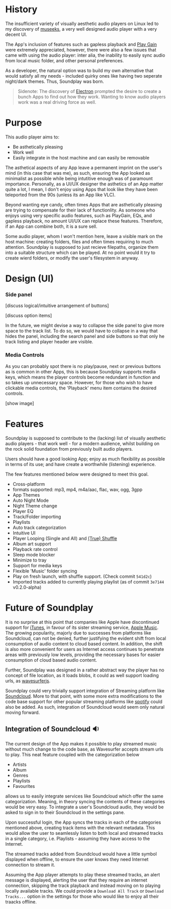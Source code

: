 # History

The insufficient variety of visually aesthetic audio players on Linux led to my discovery of [museeks](https://museeks.io), a very well designed audio player with a very decent UI.

The App's inclusion of features such as gapless playback and [Play Gain]() were extremely appreciated, however, there were also a few issues that came with using the audio player: inter alia, the inability to easily sync audio from local music folder, and other personal preferences.

As a developer, the natural option was to build my own alternative that would satisfy all my needs - included quirky ones like having two seperate night/dark themes. Thus, Soundplay was born.

> Sidenote: The discovery of [Electron](https://electronjs.org) prompted the desire to create a bunch Apps to find out how they work. Wanting to know audio players work was a real driving force as well.

# Purpose

This audio player aims to:

- Be asthetically pleasing
- Work well
- Easily integrate in the host machine and can easily be removable

The asthetical aspects of any App leave a permanent imprint on the user's mind (in this case that was me), as such, ensuring the App looked as minimalist as possible while being intutitive enough was of paramount importance. Personally, as a UI/UX designer the asthetics of an App matter quite a lot, I mean, I don't enjoy using Apps that look like they have been teleported from the 90s (unless its an App like VLC).

Beyond wanting eye candy, often times Apps that are asthetically pleasing are trying to compensate for their lack of functionlity. As someone who enjoys using very specific audio features, such as PlayGain, EQs, and gapless playback, no amount UI/UX can replace these features. Therefore, if an App can combine both, it is a sure sell.

Some audio player, whom I won't mention here, leave a visible mark on the host machine: creating folders, files and often times requiring to much attention. Soundplay is supposed to just recieve filepaths, organize them into a suitable structure which can be played. At no point would it try to create wierd folders, or modify the user's filesystem in anyway.

# Design (UI)

### Side panel

[discuss logical/intuitive arrangement of buttons]

[discuss option items]

In the future, we might devise a way to collapse the side panel to give more space to the track list. To do so, we would have to collapse in a way that hides the panel, including the search panel and side buttons so that only he track listing and player header are visible.

### Media Controls

As you can probably spot there is no play/pause, next or previous buttons as is common in other Apps, this is because Soundplay supports media keys, which means the player controls become redundant in function and so takes up unnecessary space. However, for those who wish to have clickable media controls, the 'Playback' menu item contains the desired controls.

[show image]

# Features

Soundplay is supposed to contribute to the (lacking) list of visually aesthetic audio players - that work well - for a modern audience, whilst building on the rock solid foundation from previously built audio players.

Users should have a good looking App; enjoy as much flexibility as possible in terms of its use; and have create a worthwhile (listening) experience.

The few features mentioned below were designed to meet this goal.

- Cross-platform 
- formats supported: mp3, mp4, m4a/aac, flac, wav, ogg, 3gpp
- App Themes
- Auto Night Mode
- Night Theme change
- Player EQ
- Track/Folder importing
- Playlists
- Auto track categorization
- Intuitive UI
- Player Looping (Single and All) and [(True) Shuffle](./docs/Dev%20Handbook#shuffle)
- Album art support
- Playback rate control
- Sleep mode blocker
- Minimize to tray
- Support for media keys
- Flexible 'Music' folder syncing
- Play on fresh launch, with shuffle support. (Check commit `541d2c`)
- Imported tracks added to currently playing playlist (as of commit `3e7144` v0.2.0-alpha)


# Future of Soundplay

It is no surprise at this point that companies like Apple have discontinued support for [iTunes](https://apple.com/itunes), in favour of its sister streaming service, [Apple Music](https://apple.com/music). The growing popularity, majorly due to successes from platforms like Soundcloud, can not be denied, further justifying the evident shift from local consumption of audio content to cloud based content. In addition, the shift is also more convenient for users as Internet access continues to penetrate areas with previously low levels, providing the necessary bases for easier consumption of cloud based audio content.

Further, Soundplay was designed in a rather abstract way the player has no concept of file location, as it loads blobs, it could as well support loading urls, as [wavesurferjs](https://wavesurfejs.org).

Soundplay could very trivially support integration of Streaming platform like [Soundcloud](https://soundcloud.io). More to that point, with some more extra modifications to the code base support for other popular streaming platforms like [spotify](https://spotify.com) could also be added. As such, integration of Soundcloud would seem only natural moving forward.

## Integration of Soundcloud :sound:

The current design of the App makes it possible to play streamed music without much change to the code base, as Wavesurfer accepts stream urls to play. This neat feature coupled with the categorization below

- Artists
- Album
- Genres
- Playlists
- Favourites

allows us to easily integrate services like Soundcloud which offer the same categorization. Meaning, in theory syncing the contents of these categories would be very easy. To integrate a user's Soundcloud audio, they would be asked to sign in to their Soundcloud in the settings pane. 

Upon successful login, the App syncs the tracks in each of the categories mentioned above, creating track items with the relevant metadata. This would allow the user to seamlessly listen to both local and streamed tracks in a single category, i.e. Playlists - assuming they have access to the Internet. 

The streamed tracks added from Soundcloud would have a little symbol displayed when offline, to ensure the user knows they need Internet connection to stream it.

Assuming the App player attempts to play these streamed tracks, an alert message is displayed, alerting the user that they require an internet connection, skipping the track playback and instead moving on to playing locally available tracks. We could provide a `Download All Track` or `Download Tracks...` option in the settings for those who would like to enjoy all their traacks offline.